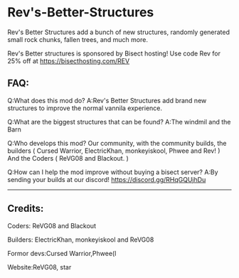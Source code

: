 # Rev's-Better-Structures
Rev's Better Structures add a bunch of new structures, randomly generated small rock chunks, fallen trees, and much more.

Rev's Better structures is sponsored by Bisect hosting!
Use code Rev for 25% off at https://bisecthosting.com/REV

## FAQ:

Q:What does this mod do?
A:Rev's Better Structures add brand new structures to improve the normal vannila experience.

Q:What are the biggest structures that can be found?
A:The windmil and the Barn

Q:Who develops this mod?
Our community, with the community builds, the builders ( Cursed Warrior, ElectricKhan, monkeyiskool, Phwee and Rev! ) And the Coders ( ReVG08 and Blackout. )

Q:How can I help the mod improve without buying a bisect server?
A:By sending your builds at our discord! https://discord.gg/RHqGQUjhDu

------------------------------------------------------------------------------------------------
## Credits:

Coders: ReVG08 and Blackout

Builders:  ElectricKhan, monkeyiskool and ReVG08

Formor devs:Cursed Warrior,Phwee(l

Website:ReVG08, star





